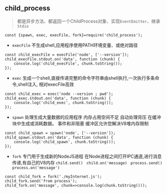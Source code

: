 ## child_process

> 都是异步方法、都返回一个ChildProcess对象、实现`EventEmitter`、继承`Stdio`


 `const {spawn, exec, execFile, fork}=require('child_process');`

* `execFile` 不生成shell,应用程序使用PATH环境变量、或绝对路径

```
const child_execFile = execFile('node', ['--version']);
child_execFile.stdout.on('data', function (chunk) {
    console.log('child_execFile', chunk.toString());
});
```

 * `exec` 生成一个shell,直接传递完整的命令字符串由shell执行,一次执行多条命令,shell注入,
相对execFile高效

```
const child_exec = exec('node --version ; pwd');
child_exec.stdout.on('data', function (chunk) {
    console.log('child_exec', chunk.toString());
});
```

* `spawn` 处理生成大量数据的应用程序
 内存占用空间不足
 自动处理背压
 在缓冲块中生成或消耗数据。
 事件和非阻塞
 缓冲区允许您解决V8堆内存限制

```
const child_spawn = spawn('node', ['--version']);
child_spawn.stdout.on('data', function (chunk) {
    console.log('child_spawn', chunk.toString());
});
```


* `fork` 专门用于生成新的NodeJS进程 在Node进程之间打开IPC通道,进行消息传递,有自己的V8内存 `child.send()`
` child.on('message)`
` process.send()`
` process.on('message')`

```
const child_fork = fork('./myInternet.js');
child_fork.send('from process');
child_fork.on('message', chunk=>console.log(chunk.toString()));
```
